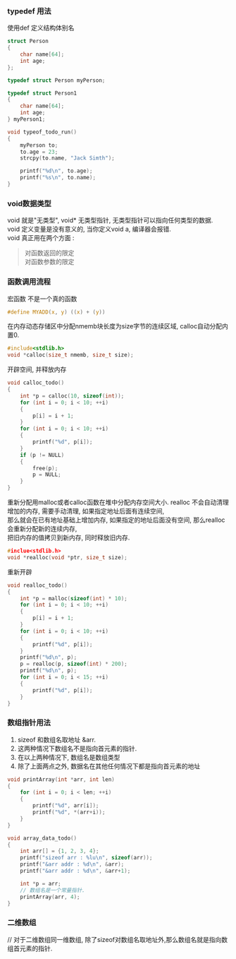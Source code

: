 ### typedef 用法

使用def 定义结构体别名
```c
struct Person
{
    char name[64];
    int age;
};

typedef struct Person myPerson;

typedef struct Person1
{
    char name[64];
    int age;
} myPerson1;

void typeof_todo_run()
{
    myPerson to;
    to.age = 23;
    strcpy(to.name, "Jack Simth");

    printf("%d\n", to.age);
    printf("%s\n", to.name);
}
```

### void数据类型
void 就是"无类型", void* 无类型指针, 无类型指针可以指向任何类型的数据.  
void 定义变量是没有意义的, 当你定义void a, 编译器会报错.  
void 真正用在两个方面 :   
> 对函数返回的限定  
对函数参数的限定

### 函数调用流程

宏函数 不是一个真的函数
```c
#define MYADD(x, y) ((x) + (y))
```

在内存动态存储区中分配nmemb块长度为size字节的连续区域, calloc自动分配内置0.
```c
#include<stdlib.h>
void *calloc(size_t nmemb, size_t size);
```

开辟空间, 并释放内存
```c
void calloc_todo()
{
    int *p = calloc(10, sizeof(int));
    for (int i = 0; i < 10; ++i)
    {
        p[i] = i + 1;
    }
    for (int i = 0; i < 10; ++i)
    {
        printf("%d", p[i]);
    }
    if (p != NULL)
    {
        free(p);
        p = NULL;
    }
}
``` 

重新分配用malloc或者calloc函数在堆中分配内存空间大小.
realloc 不会自动清理增加的内存, 需要手动清理, 如果指定地址后面有连续空间,  
那么就会在已有地址基础上增加内存, 如果指定的地址后面没有空间, 那么realloc会重新分配新的连续内存,  
把旧内存的值拷贝到新内存, 同时释放旧内存.
```c
#inclue<stdlib.h>
void *realloc(void *ptr, size_t size);
```

重新开辟
```c
void realloc_todo()
{
    int *p = malloc(sizeof(int) * 10);
    for (int i = 0; i < 10; ++i)
    {
        p[i] = i + 1;
    }
    for (int i = 0; i < 10; ++i)
    {
        printf("%d", p[i]);
    }
    printf("%d\n", p);
    p = realloc(p, sizeof(int) * 200);
    printf("%d\n", p);
    for (int i = 0; i < 15; ++i)
    {
        printf("%d", p[i]);
    }
}
```
### 数组指针用法

1. sizeof 和数组名取地址 &arr.
2. 这两种情况下数组名不是指向首元素的指针.
3. 在以上两种情况下,  数组名是数组类型
4. 除了上面两点之外, 数据名在其他任何情况下都是指向首元素的地址
```c
void printArray(int *arr, int len)
{
    for (int i = 0; i < len; ++i)
    {
        printf("%d", arr[i]);
        printf("%d", *(arr+i));
    }
}

void array_data_todo()
{
    int arr[] = {1, 2, 3, 4};
    printf("sizeof arr : %lu\n", sizeof(arr));
    printf("&arr addr : %d\n", &arr);
    printf("&arr addr : %d\n", &arr+1);

    int *p = arr;
    // 数组名是一个常量指针.
    printArray(arr, 4);
}
```

### 二维数组

// 对于二维数组同一维数组, 除了sizeof对数组名取地址外,那么数组名就是指向数组首元素的指针.



